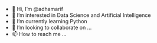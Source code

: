 - 👋 Hi, I’m @adhamarif
- 👀 I’m interested in Data Science and Artificial Intelligence
- 🌱 I’m currently learning Python
- 💞️ I’m looking to collaborate on ...
- 📫 How to reach me ...

<!---
adhamarif/adhamarif is a ✨ special ✨ repository because its `README.md` (this file) appears on your GitHub profile.
You can click the Preview link to take a look at your changes.
--->
